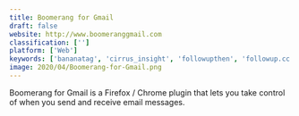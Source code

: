 ```yaml
---
title: Boomerang for Gmail
draft: false 
website: http://www.boomeranggmail.com
classification: ['']
platform: ['Web']
keywords: ['bananatag', 'cirrus_insight', 'followupthen', 'followup.cc', 'gmelius', 'google', 'laytr', 'mailtrack.io', 'outreach', 'prospect.io', 'rebump', 'right_inbox', 'sendrecurring', 'signalhire', 'streak', 'toutapp', 'yesware', 'itranslate', 'mailreminder.net']
image: 2020/04/Boomerang-for-Gmail.png
---
```

Boomerang for Gmail is a Firefox / Chrome plugin that lets you take control of when you send and receive email messages.